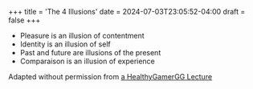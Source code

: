 +++
title = 'The 4 Illusions'
date = 2024-07-03T23:05:52-04:00
draft = false
+++

- Pleasure is an illusion of contentment
- Identity is an illusion of self
- Past and future are illusions of the present
- Comparaison is an illusion of experience

Adapted without permission from [a HealthyGamerGG Lecture](https://www.youtube.com/watch?v=qwQrwPhK06I)

